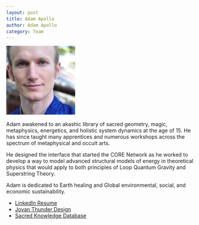 ```yaml
--- 
layout: post
title: Adam Apollo
author: Adam Apollo
category: Team
---
```


<img width="185" height="185" src="/IMG/Adam_Apollo1-185x185.jpg" class="thumbnail-post alignleft wp-post-image" alt="Adam Apollo" title="Adam Apollo">

<p>Adam awakened to an akashic library of sacred geometry, magic, metaphysics, energetics, and holistic system dynamics at the age of 15. He has since taught many apprentices and numerous workshops across the spectrum of metaphysical and occult arts.</p>

<p>He designed the interface that started the CORE Network as he worked to develop a way to model advanced structural models of energy in theoretical physics that would apply to both principles of Loop Quantum Gravity and Superstring Theory.</p>

<p>Adam is dedicated to Earth healing and Global environmental, social, and economic sustainability.</p>

<ul>
  <li><a href='http://www.linkedin.com/in/adamapollo'>LinkedIn Resume</a></li>
  <li><a href='http://www.jovanthunder.com'>Jovan Thunder Design</a></li>
  <li><a href='http://www.adamapollo.info'>Sacred Knowledge Database</a></li>
</ul>
